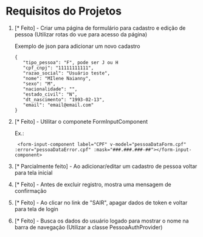 # Requisitos do Projetos

1. [* Feito] - Criar uma página de formulário para cadastro e edição de pessoa (Utilizar rotas do vue para acesso da página)

   Exemplo de json para adicionar um novo cadastro

   ```
   {
      "tipo_pessoa": "F", pode ser J ou H
      "cpf_cnpj": "11111111111",
      "razao_social": "Usuário teste",
      "nome": "MIlene Naianny",
      "sexo": "M",
      "nacionalidade": "",
      "estado_civil": "N",
      "dt_nascimento": "1993-02-13",
      "email": "email@email.com"
   }
   ```

2. [* Feito] - Utilitar o componete FormInputComponent

   Ex.:

   ```
    <form-input-component label="CPF" v-model="pessoaDataForm.cpf" :error="pessoaDataError.cpf" :mask="###.###.###-##"></form-input-component>
   ```

3. [* Parcialmente feito] - Ao adicionar/editar um cadastro de pessoa voltar para tela inicial
4. [* Feito] - Antes de excluir registro, mostra uma mensagem de confirmação
5. [* Feito] - Ao clicar no link de "SAIR", apagar dados de token e voltar para tela de login
6. [* Feito] - Busca os dados do usuário logado para mostrar o nome na barra de navegação (Utilizar a classe PessoaAuthProvider)
